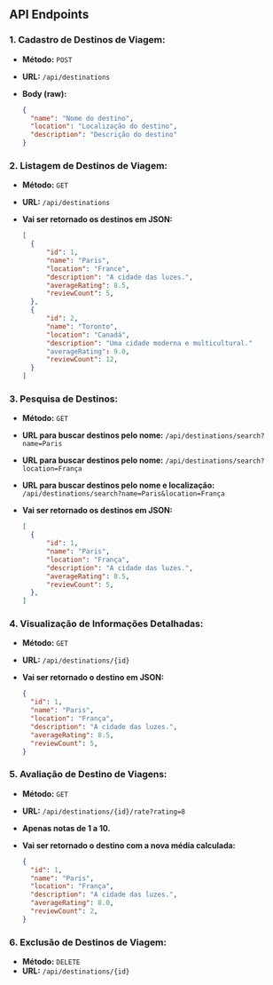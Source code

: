 ## API Endpoints

### 1. Cadastro de Destinos de Viagem:

- **Método:** `POST`  
- **URL:** `/api/destinations`  
- **Body (raw):**

  ```json
  {
    "name": "Nome do destino",
    "location": "Localização do destino",
    "description": "Descrição do destino"
  }
  ```

### 2. Listagem de Destinos de Viagem:

- **Método:** `GET`  
- **URL:** `/api/destinations`  
- **Vai ser retornado os destinos em JSON:**

  ```json
  [
    {
        "id": 1,
        "name": "Paris",
        "location": "France",
        "description": "A cidade das luzes.",
        "averageRating": 8.5,
        "reviewCount": 5,
    },
    {
        "id": 2,
        "name": "Toronto",
        "location": "Canadá",
        "description": "Uma cidade moderna e multicultural."
        "averageRating": 9.0,
        "reviewCount": 12,
    }
  ]
  ```

### 3. Pesquisa de Destinos:

- **Método:** `GET`  
- **URL para buscar destinos pelo nome:** `/api/destinations/search?name=Paris`
- **URL para buscar destinos pelo nome:** `/api/destinations/search?location=França`
- **URL para buscar destinos pelo nome e localização:** `/api/destinations/search?name=Paris&location=França`
- **Vai ser retornado os destinos em JSON:**

  ```json
  [
    {
        "id": 1,
        "name": "Paris",
        "location": "França",
        "description": "A cidade das luzes.",
        "averageRating": 8.5,
        "reviewCount": 5,
    },
  ]
  ```

### 4. Visualização de Informações Detalhadas:

- **Método:** `GET`  
- **URL:** `/api/destinations/{id}`
- **Vai ser retornado o destino em JSON:**

  ```json
  {
    "id": 1,
    "name": "Paris",
    "location": "França",
    "description": "A cidade das luzes.",
    "averageRating": 8.5,
    "reviewCount": 5,
  }
  ```

### 5. Avaliação de Destino de Viagens:

- **Método:** `GET`  
- **URL:** `/api/destinations/{id}/rate?rating=8`
- **Apenas notas de 1 a 10.**
- **Vai ser retornado o destino com a nova média calculada:**

  ```json
  {
    "id": 1,
    "name": "Paris",
    "location": "França",
    "description": "A cidade das luzes.",
    "averageRating": 8.0,
    "reviewCount": 2,
  }
  ```

### 6. Exclusão de Destinos de Viagem:

- **Método:** `DELETE`  
- **URL:** `/api/destinations/{id}`

